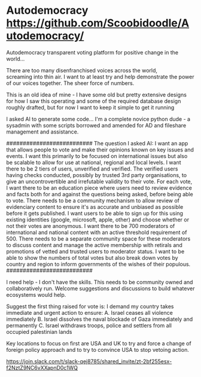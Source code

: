 # Autodemocracy   https://github.com/Scoobidoodle/Autodemocracy/
Autodemocracy transparent voting platform for positive change in the world... 

There are too many disenfranchised voices across the world, screaming into thin air.
I want to at least try and help demonstrate the power of our voices together. The sheer force of numbers.

This is an old idea of mine - I have some old but pretty extensive designs for how I saw this operating and some of the required database design roughly drafted, but for now I want to keep it simple to get it running 

I asked AI to generate some code... I'm a complete novice python dude - a sysadmin with some scripts borrowed and amended for AD and fileshare management and assistance.

##########################
The question I asked AI: 
I want an app that allows people to vote and make their opinions known on key issues and events. I want this primarily to be focused on international issues but also be scalable to allow for use at national, regional and local levels. I want there to be 2 tiers of users, unverified and verified. The verified users having checks conducted, possibly by trusted 3rd party organisations, to give an uncontrovertible and irrefutable validity to their vote. For each vote, I want there to be an education piece where users need to review evidence and facts both for and against the questions being asked, before being able to vote. There needs to be a community mechanism to allow review of evidenciary content to ensure it's as accurate and unbiased as possible before it gets published. I want users to be able to sign up for this using existing identities (google, microsoft, apple, other) and choose whether or not their votes are anonymous. I want there to be 700 moderators of international and national content with an active threshold requirement of 500. There needs to be a separate community space for these moderators to discuss content and manage the active membership with retirals and promotions of vetted and trusted users to moderator status. I want to be able to show the numbers of total votes but also break down votes by country and region to inform governments of the wishes of their populous.
##########################

I need help - I don't have the skills. 
This needs to be community owned and collaboratively run.
Welcome suggestions and discussions to build whatever ecosystems would help.


Suggest the first thing raised for vote is:
I demand my country takes immediate and urgent action to ensure:
A. Israel ceases all violence immediately
B. Israel dissolves the naval blockade of Gaza immediately and permanently
C. Israel withdraws troops, police and settlers from all occupied palestinian lands

Key locations to focus on first are USA and UK to try and force a change of foreign policy approach and to try to convince USA to stop vetoing action.

https://join.slack.com/t/slack-qej8785/shared_invite/zt-2bf255esx-f2NztZ9NC6vXXapnD0c1WQ

